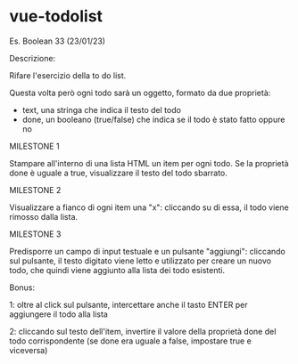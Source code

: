 # vue-todolist
Es. Boolean 33 (23/01/23) 

Descrizione:

Rifare l'esercizio della to do list.

Questa volta però ogni todo sarà un oggetto, formato da due proprietà:
- text, una stringa che indica il testo del todo
- done, un booleano (true/false) che indica se il todo è stato fatto oppure no

MILESTONE 1

Stampare all'interno di una lista HTML un item per ogni todo.
Se la proprietà done è uguale a true, visualizzare il testo del todo sbarrato.

MILESTONE 2

Visualizzare a fianco di ogni item una "x": cliccando su di essa, il todo viene rimosso dalla lista.

MILESTONE 3

Predisporre un campo di input testuale e un pulsante "aggiungi": cliccando sul pulsante, il testo digitato viene letto e utilizzato per creare un nuovo todo, che quindi viene aggiunto alla lista dei todo esistenti.

Bonus:

1: oltre al click sul pulsante, intercettare anche il tasto ENTER per aggiungere il todo alla lista

2: cliccando sul testo dell'item, invertire il valore della proprietà done del todo corrispondente (se done era uguale a false, impostare true e viceversa)
